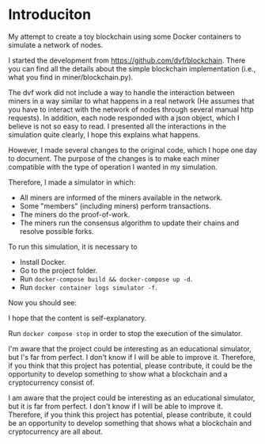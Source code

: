 # Introduciton

My attempt to create a toy blockchain using some Docker containers to simulate a network of nodes.

I started the development from https://github.com/dvf/blockchain. There you can find all the details about the simple blockchain implementation (i.e., what you find in miner/blockchain.py).

The dvf work did not include a way to handle the interaction between miners in a way similar to what happens in a real network (He assumes that you have to interact with the network of nodes through several manual http requests). In addition, each node responded with a json object, which I believe is not so easy to read. I presented all the interactions in the simulation quite clearly, I hope this explains what happens.

However, I made several changes to the original code, which I hope one day to document. The purpose of the changes is to make each miner compatible with the type of operation I wanted in my simulation.

Therefore, I made a simulator in which:

- All miners are informed of the miners available in the network.
- Some "members" (including miners) perform transactions.
- The miners do the proof-of-work.
- The miners run the consensus algorithm to update their chains and resolve possible forks.

To run this simulation, it is necessary to

- Install Docker.
- Go to the project folder.
- Run `docker-compose build && docker-compose up -d`.
- Run `docker container logs simulator -f`.

Now you should see:

I hope that the content is self-explanatory.

Run `docker compose stop` in order to stop the execution of the simulator.


I'm aware that the project could be interesting as an educational simulator, but I's far from perfect. I don't know if I will be able to improve it. Therefore, if you think that this project has potential, please contribute, it could be the opportunity to develop something to show what a blockchain and a cryptocurrency consist of.

I am aware that the project could be interesting as an educational simulator, but it is far from perfect. I don't know if I will be able to improve it. Therefore, if you think this project has potential, please contribute, it could be an opportunity to develop something that shows what a blockchain and cryptocurrency are all about.